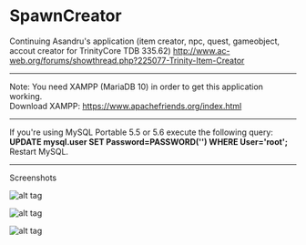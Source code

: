 # SpawnCreator
Continuing Asandru's application
(item creator, npc, quest, gameobject, accout creator for TrinityCore TDB 335.62)
http://www.ac-web.org/forums/showthread.php?225077-Trinity-Item-Creator

_________________________________________________________________________________________

Note: You need XAMPP (MariaDB 10) in order to get this application working.  
Download XAMPP:
https://www.apachefriends.org/index.html

_________________________________________________________________________________________

If you're using MySQL Portable 5.5 or 5.6 execute the following query:  
**UPDATE mysql.user SET Password=PASSWORD('') WHERE User='root';**  
Restart MySQL.

_________________________________________________________________________________________

Screenshots

![alt tag](https://s24.postimg.org/us9xcetol/image.png)

![alt tag](https://s8.postimg.org/axaqk0avp/image.png)

![alt tag](https://s22.postimg.org/lrr143jkx/image.png)
